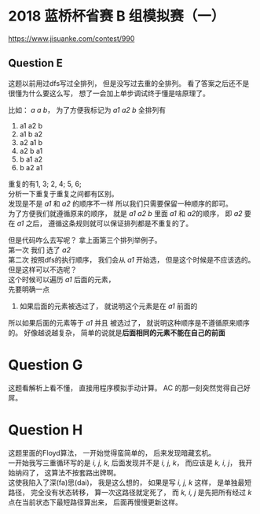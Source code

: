 # 2018 蓝桥杯省赛 B 组模拟赛（一）
https://www.jisuanke.com/contest/990

## Question E
这题以前用过dfs写过全排列， 但是没写过去重的全排列。
看了答案之后还不是很懂为什么要这么写， 想了一会加上单步调试终于懂是啥原理了。

比如： *a a b*， 为了方便我标记为 *a1 a2 b* 
全排列有
1. a1 a2 b
2. a1 b  a2
3. a2 a1 b
4. a2 b  a1
5. b  a1 a2
6. b  a2 a1

重复的有1, 3; 2, 4; 5, 6; <br>
分析一下重复于重复之间都有区别。<br>
发现是不是 *a1* 和 *a2* 的顺序不一样
所以我们只需要保留一种顺序的即可。 <br>
为了方便我们就遵循原来的顺序， 就是 *a1 a2 b* 里面 *a1* 和 *a2*的顺序， 
即 *a2* 要在 *a1* 之后， 遵循这条规则就可以保证排列都是不重复的了。

但是代码咋么去写呢？
拿上面第三个排列举例子。<br>
第一次 我们 选了 *a2* <br>
第二次 按照dfs的执行顺序， 我们会从 *a1* 开始选， 但是这个时候是不应该选的。
但是这样可以不选呢？<br>
这个时候可以遍历 *a1* 后面的元素， <br>
先要明确一点
1. 如果后面的元素被选过了， 就说明这个元素是在 *a1* 前面的

所以如果后面的元素等于 *a1* 并且 被选过了， 就说明这种顺序是不遵循原来顺序的。
好像越说越复杂， 简单的说就是<strong>后面相同的元素不能在自己的前面</strong>

# Question G
这题看解析上看不懂， 直接用程序模拟手动计算。 AC 的那一刻突然觉得自己好屌。

# Question H
这题里面的Floyd算法， 一开始觉得蛮简单的， 后来发现暗藏玄机。<br>
一开始我写三重循环写的是 *i, j, k*, 后面发现并不是 *i, j, k*，
而应该是 *k, i, j*， 我开始纳闷了， 这算法不按套路出牌啊。<br>
这使我陷入了深(fa)思(dai)， 我是这么想的， 如果是写 *i, j, k* 这样，
是单独最短路径， 完全没有状态转移， 算一次这路径就定死了，
而 *k, i, j* 是先把所有经过 *k* 点在当前状态下最短路径算出来， 后面再慢慢更新这样。
